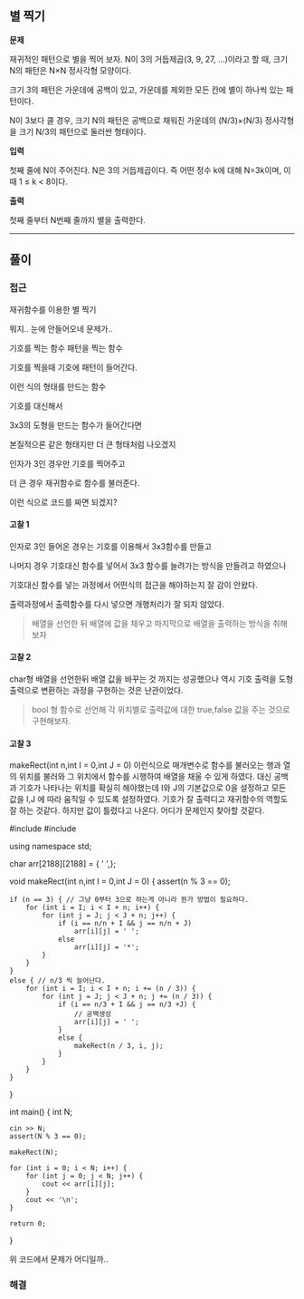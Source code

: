 ## 별 찍기

**문제**

재귀적인 패턴으로 별을 찍어 보자. N이 3의 거듭제곱(3, 9, 27, ...)이라고 할 때, 크기 N의 패턴은 N×N 정사각형 모양이다.

크기 3의 패턴은 가운데에 공백이 있고, 가운데를 제외한 모든 칸에 별이 하나씩 있는 패턴이다.

N이 3보다 클 경우, 크기 N의 패턴은 공백으로 채워진 가운데의 (N/3)×(N/3) 정사각형을 크기 N/3의 패턴으로 둘러싼 형태이다.

**입력**

첫째 줄에 N이 주어진다. N은 3의 거듭제곱이다. 즉 어떤 정수 k에 대해 N=3k이며, 이때 1 ≤ k < 8이다.

**출력**

첫째 줄부터 N번째 줄까지 별을 출력한다.

---
## 풀이

### 접근

재귀함수를 이용한 별 찍기

뭐지.. 눈에 안들어오네 문제가..

기호를 찍는 함수
패턴을 찍는 함수

기호를 찍을때 기호에 패턴이 들어간다.

이런 식의 형태를 만드는 함수

기호를 대신해서

3x3의 도형을 만드는 함수가 들어간다면

본질적으론 같은 형태지만 더 큰 형태처럼 나오겠지

인자가 3인 경우만 기호를 찍어주고

더 큰 경우 재귀함수로 함수를 불러준다.

이런 식으로 코드를 짜면 되겠지?

#### 고찰 1

인자로 3인 들어온 경우는 기호를 이용해서 3x3함수를 만들고

나머지 경우 기호대신 함수를 넣어서 3x3 함수를 늘려가는 방식을 만들려고 하였으나

기호대신 함수를 넣는 과정에서 어떤식의 접근을 해야하는지 잘 감이 안왔다.

출력과정에서 출력함수를 다시 넣으면 개행처리가 잘 되지 않았다.

> 배열을 선언한 뒤 배열에 값을 채우고 마지막으로 배열을 출력하는 방식을 취해보자

#### 고찰 2

char형 배열을 선언한뒤 배열 값을 바꾸는 것 까지는 성공했으나 역시 기호 출력을 도형 출력으로 변환하는 과정을 구현하는 것은 난관이었다.

> bool 형 함수로 선언해 각 위치별로 출력값에 대한 true,false 값을 주는 것으로 구현해보자.

#### 고찰 3

makeRect(int n,int I = 0,int J = 0) 이런식으로 매개변수로 함수를 불러오는 행과 열의 위치를 불러와
그 위치에서 함수를 시행하여 배열을 채울 수 있게 하였다.
대신 공백과 기호가 나타나는 위치를 확실히 해야했는데 
I와 J의 기본값으로 0을 설정하고 모든 값을 I,J 에 따라 움직일 수 있도록 설정하였다.
기호가 잘 출력디고 재귀함수의 역할도 잘 하는 것같다.
하지만 값이 틀렸다고 나온다.
어디가 문제인지 찾아할 것같다.

#include <iostream>
#include <cassert>

using namespace std;

char arr[2188][2188] = { ' ',};

void makeRect(int n,int I = 0,int J = 0) {
	assert(n % 3 == 0);

	if (n == 3) { // 그냥 0부터 3으로 하는게 아니라 뭔가 방법이 필요하다.
		for (int i = I; i < I + n; i++) {
			for (int j = J; j < J + n; j++) {
				if (i == n/n + I && j == n/n + J)
					arr[i][j] = ' ';
				else
					arr[i][j] = '*';
			}
		}
	}
	else { // n/3 씩 늘어난다.
		for (int i = I; i < I + n; i += (n / 3)) {
			for (int j = J; j < J + n; j += (n / 3)) {
				if (i == n/3 + I && j == n/3 +J) {
					// 공백생성
					arr[i][j] = ' ';
				}
				else {
					makeRect(n / 3, i, j);
				}
			}
		}
	}
}
 
int main() {
	int N;

	cin >> N;
	assert(N % 3 == 0);

	makeRect(N);

	for (int i = 0; i < N; i++) {
		for (int j = 0; j < N; j++) {
			cout << arr[i][j];
		}
		cout << '\n';
	}

	return 0;
}

위 코드에서 문제가 어디일까..

### 해결
